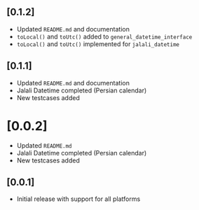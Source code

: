 ## [0.1.2]
- Updated `README.md` and documentation
- `toLocal()` and `toUtc()` added to `general_datetime_interface`
- `toLocal()` and `toUtc()` implemented for `jalali_datetime`

## [0.1.1]
- Updated `README.md` and documentation
- Jalali Datetime completed (Persian calendar)
- New testcases added

# [0.0.2]
- Updated `README.md`
- Jalali Datetime completed (Persian calendar)
- New testcases added

## [0.0.1]
- Initial release with support for all platforms